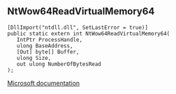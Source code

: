 ## NtWow64ReadVirtualMemory64

```
[DllImport("ntdll.dll", SetLastError = true)]
public static extern int NtWow64ReadVirtualMemory64(
   IntPtr ProcessHandle,
   ulong BaseAddress,
   [Out] byte[] Buffer,
   ulong Size,
   out ulong NumberOfBytesRead
);
```

[Microsoft documentation](https://docs.microsoft.com/en-us/windows/win32/api/wow64apiset/nf-wow64apiset-wow64readvirtualmemorycharts-32)
